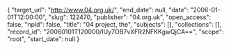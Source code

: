 {
  "target_url": "http://www.04.org.uk/", 
  "end_date": null, 
  "date": "2006-01-01T12:00:00", 
  "slug": 122470, 
  "publisher": "04.org.uk", 
  "open_access": false, 
  "npld": false, 
  "title": "04 project, the", 
  "subjects": [], 
  "collections": [], 
  "record_id": "20060101T120000/IUy7OB7vXFR2NFKKgwQjCA==", 
  "scope": "root", 
  "start_date": null
}


